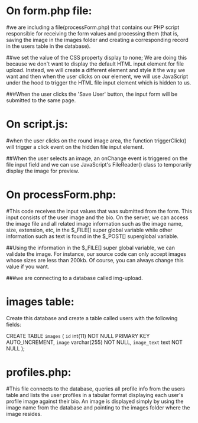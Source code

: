 
# On form.php file:
#we are including a file(processForm.php) that contains our PHP script responsible for receiving the form values 
and processing them (that is, saving the image in the images folder and creating a corresponding 
record in the users table in the database).

##we set the value of the CSS property display to none; We are doing this because we don't want to 
display the default HTML input element for file upload. Instead, we will create a different element and style 
it the way we want and then when the user clicks on our element, we will use JavaScript under the hood to trigger 
the HTML file input element which is hidden to us.

###When the user clicks the 'Save User' button, the input form will be submitted to the same page.


# On script.js:
#when the user clicks on the round image area, the function triggerClick() will trigger a click event on the hidden file input element. 

##When the user selects an image, an onChange event is triggered on the file input field and 
we can use JavaScript's FileReader() class to temporarily display the image for preview.


# On processForm.php:
#This code receives the input values that was submitted from the form. This input consists of the user image and the bio. 
On the server, we can access the image file and all related image information 
such as the image name, size, extension, etc, in the $_FILE[] super global variable while 
other information such as text is found in the $_POST[] superglobal variable. 


##Using the information in the $_FILE[] super global variable, we can validate the image. 
For instance, our source code can only accept images whose sizes are less than 200kb. 
Of course, you can always change this value if you want.


###we are connecting to a database called img-upload.


# images table:
Create this database and create a table called users with the following fields:

CREATE TABLE `images` (
 `id` int(11) NOT NULL PRIMARY KEY AUTO_INCREMENT,
 `image` varchar(255) NOT NULL,
 `image_text` text NOT NULL
);


# profiles.php: 
#This file connects to the database, queries all profile info from the users table and 
lists the user profiles in a tabular format displaying each user's profile image against 
their bio. An image is displayed simply by using the image name from the database and pointing 
to the images folder where the image resides.


